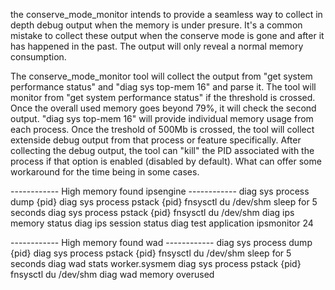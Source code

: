 the conserve_mode_monitor intends to provide a seamless way to collect in depth debug output when the memory is under presure. 
It's a common mistake to collect these output when the conserve mode is gone and after it has happened in the past. The output will only reveal a normal memory consumption. 

The conserve_mode_monitor tool will collect the output from "get system performance status" and "diag sys top-mem 16" and parse it. 
The tool will monitor from "get system performance status" if the threshold is crossed. Once the overall used memory goes beyond 79%, it will check the second output. 
"diag sys top-mem 16" will provide individual memory usage from each process. Once the treshold of 500Mb is crossed, the tool will collect extenside debug output from that process or feature specifically. 
After collecting the debug output, the tool can "kill" the PID associated with the process if that option is enabled (disabled by default). What can offer some workaround for the time being in some cases.


------------ High memory found ipsengine ------------
diag sys process dump {pid}
diag sys process pstack {pid}
fnsysctl du /dev/shm
sleep for 5 seconds 
diag sys process pstack {pid}
fnsysctl du /dev/shm
diag ips memory status
diag ips session status
diag test application ipsmonitor 24

------------ High memory found wad ------------
diag sys process dump {pid}
diag sys process pstack {pid}
fnsysctl du /dev/shm
sleep for 5 seconds 
diag wad stats worker.sysmem
diag sys process pstack {pid}
fnsysctl du /dev/shm
diag wad memory overused
